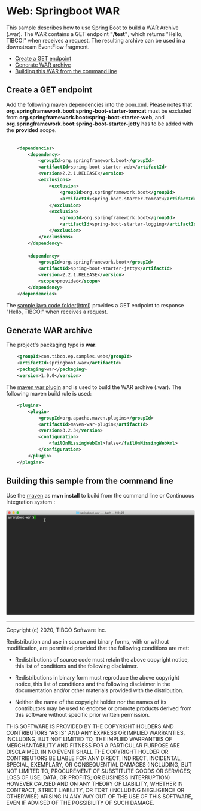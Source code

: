 # Web: Springboot WAR

This sample describes how to use Spring Boot to build a WAR Archive (.war). 
The WAR contains a GET endpoint **"/test"**, which returns "Hello, TIBCO!" when 
receives a request. The resulting archive can be used in a downstream EventFlow fragment.

* [Create a GET endpoint](#create-endpoint)
* [Generate WAR archive](#generate-war-archive)
* [Building this WAR from the command line](#building-this-war-from-the-command-line)

<a name="create-endpoint"></a>

## Create a GET endpoint

Add the following maven dependencies into the pom.xml. 
Please notes that **org.springframework.boot:spring-boot-starter-tomcat** must be 
excluded from **org.springframework.boot:spring-boot-starter-web**, and 
**org.springframework.boot:spring-boot-starter-jetty** has to be added with the **provided** scope.

```xml

    <dependencies>
        <dependency>
            <groupId>org.springframework.boot</groupId>
            <artifactId>spring-boot-starter-web</artifactId>
            <version>2.2.1.RELEASE</version>
            <exclusions>
                <exclusion>
                    <groupId>org.springframework.boot</groupId>
                    <artifactId>spring-boot-starter-tomcat</artifactId>
                </exclusion>
                <exclusion>
                    <groupId>org.springframework.boot</groupId>
                    <artifactId>spring-boot-starter-logging</artifactId>
                </exclusion>
            </exclusions>
        </dependency>

        <dependency>
            <groupId>org.springframework.boot</groupId>
            <artifactId>spring-boot-starter-jetty</artifactId>
            <version>2.2.1.RELEASE</version>
            <scope>provided</scope>
        </dependency>
    </dependencies>
```

The [sample java code folder](../../../main/java/com/tibco/ep/samples/web/springboot/springbootwar)([html](https://github.com/TIBCOSoftware/tibco-streaming-samples/tree/master/web/websocket/websocket-war/src/main/java/com/tibco/ep/samples/web/springboot/springbootwar)) 
provides a GET endpoint to response "Hello, TIBCO!" when receives a request.


<a name="generate-war-archive"></a>

## Generate WAR archive

The project's packaging type is **war**.
```xml
    <groupId>com.tibco.ep.samples.web</groupId>
    <artifactId>springboot-war</artifactId>
    <packaging>war</packaging>
    <version>1.0.0</version>

```
The [maven war plugin](https://maven.apache.org/plugins/maven-war-plugin/) and 
is used to build the WAR archive (.war).  The following maven build rule is used:

```xml
    <plugins>
        <plugin>
            <groupId>org.apache.maven.plugins</groupId>
            <artifactId>maven-war-plugin</artifactId>
            <version>3.2.3</version>
            <configuration>
                <failOnMissingWebXml>false</failOnMissingWebXml>
            </configuration>
        </plugin>
    </plugins>
```

<a name="building-this-war-from-the-command-line"></a>

## Building this sample from the command line

Use the [maven](https://maven.apache.org) as **mvn install** to build from the command line or Continuous Integration system :

![maven](images/maven.gif)

---
Copyright (c) 2020, TIBCO Software Inc.

Redistribution and use in source and binary forms, with or without
modification, are permitted provided that the following conditions are met:

* Redistributions of source code must retain the above copyright notice, this
  list of conditions and the following disclaimer.

* Redistributions in binary form must reproduce the above copyright notice,
  this list of conditions and the following disclaimer in the documentation
  and/or other materials provided with the distribution.

* Neither the name of the copyright holder nor the names of its
  contributors may be used to endorse or promote products derived from
  this software without specific prior written permission.

THIS SOFTWARE IS PROVIDED BY THE COPYRIGHT HOLDERS AND CONTRIBUTORS "AS IS"
AND ANY EXPRESS OR IMPLIED WARRANTIES, INCLUDING, BUT NOT LIMITED TO, THE
IMPLIED WARRANTIES OF MERCHANTABILITY AND FITNESS FOR A PARTICULAR PURPOSE ARE
DISCLAIMED. IN NO EVENT SHALL THE COPYRIGHT HOLDER OR CONTRIBUTORS BE LIABLE
FOR ANY DIRECT, INDIRECT, INCIDENTAL, SPECIAL, EXEMPLARY, OR CONSEQUENTIAL
DAMAGES (INCLUDING, BUT NOT LIMITED TO, PROCUREMENT OF SUBSTITUTE GOODS OR
SERVICES; LOSS OF USE, DATA, OR PROFITS; OR BUSINESS INTERRUPTION) HOWEVER
CAUSED AND ON ANY THEORY OF LIABILITY, WHETHER IN CONTRACT, STRICT LIABILITY,
OR TORT (INCLUDING NEGLIGENCE OR OTHERWISE) ARISING IN ANY WAY OUT OF THE USE
OF THIS SOFTWARE, EVEN IF ADVISED OF THE POSSIBILITY OF SUCH DAMAGE.
